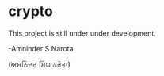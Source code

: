 crypto
======
This  project is still under under development.

-Amninder S Narota

(ਅਮਨਿੰਦਰ ਸਿੰਘ ਨਰੋਤਾ)
